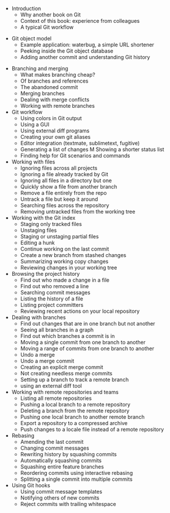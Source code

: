 * Introduction
    * Why another book on Git
    * Context of this book: experience from colleagues
    - A typical Git workflow
- Git object model
    - Example application: waterbug, a simple URL shortener
    - Peeking inside the Git object database
    - Adding another commit and understanding Git history
* Branching and merging
    - What makes branching cheap?
    - Of branches and references
    - The abandoned commit
    - Merging branches
    - Dealing with merge conflicts
    - Working with remote branches
* Git workflow
    - Using colors in Git output
    - Using a GUI
    - Using external diff programs
    - Creating your own git aliases
    * Editor integration (textmate, sublimetext, fugitive)
    - Generating a list of changes
    M Showing a shorter status list
    - Finding help for Git scenarios and commands
* Working with files
    - Ignoring files across all projects
    - Ignoring a file already tracked by Git
    - Ignoring all files in a directory but one
    - Quickly show a file from another branch
    - Remove a file entirely from the repo
    - Untrack a file but keep it around
    - Searching files across the repository
    - Removing untracked files from the working tree
* Working with the Git index
    - Staging only tracked files
    - Unstaging files
    - Staging or unstaging partial files
    - Editing a hunk
    - Continue working on the last commit
    - Create a new branch from stashed changes
    - Summarizing working copy changes
    * Reviewing changes in your working tree
* Browsing the project history
    - Find out who made a change in a file
    - Find out who removed a line
    - Searching commit messages
    - Listing the history of a file
    * Listing project committers
    * Reviewing recent actions on your local repository
* Dealing with branches
    * Find out changes that are in one branch but not another
    * Seeing all branches in a graph
    * Find out which branches a commit is in
    * Moving a single commit from one branch to another
    * Moving a range of commits from one branch to another
    * Undo a merge
    * Undo a merge commit
    * Creating an explicit merge commit
    * Not creating needless merge commits
    * Setting up a branch to track a remote branch
    * using an external diff tool
* Working with remote repositories and teams
    * Listing all remote repositories
    * Pushing a local branch to a remote repository
    * Deleting a branch from the remote repository
    * Pushing one local branch to another remote branch
    * Export a repository to a compressed archive
    * Push changes to a locale file instead of a remote repository
* Rebasing
    * Amending the last commit
    * Changing commit messages
    * Rewriting history by squashing commits
    * Automatically squashing commits
    * Squashing entire feature branches
    * Reordering commits using interactive rebasing
    * Splitting a single commit into multiple commits
* Using Git hooks
    * Using commit message templates
    * Notifying others of new commits
    * Reject commits with trailing whitespace
